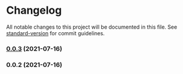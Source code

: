 # Changelog

All notable changes to this project will be documented in this file. See [standard-version](https://github.com/conventional-changelog/standard-version) for commit guidelines.

### [0.0.3](https://github.com/nicolasdao/switch-cloud/compare/v0.0.2...v0.0.3) (2021-07-16)

### 0.0.2 (2021-07-16)
